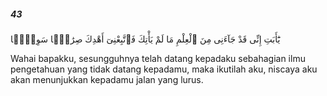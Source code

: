 ##### 43

<span class="ayah">يَٰٓأَبَتِ إِنِّى قَدْ جَآءَنِى مِنَ ٱلْعِلْمِ مَا لَمْ يَأْتِكَ فَٱتَّبِعْنِىٓ أَهْدِكَ صِرَٰطًۭا سَوِيًّۭا</span>

<span class="ayah_translation">Wahai bapakku, sesungguhnya telah datang kepadaku sebahagian ilmu pengetahuan yang tidak datang kepadamu, maka ikutilah aku, niscaya aku akan menunjukkan kepadamu jalan yang lurus.</span>
